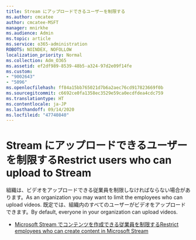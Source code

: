 ```yaml
---
title: Stream にアップロードできるユーザーを制限する
ms.author: cmcatee
author: cmcatee-MSFT
manager: mnirkhe
ms.audience: Admin
ms.topic: article
ms.service: o365-administration
ROBOTS: NOINDEX, NOFOLLOW
localization_priority: Normal
ms.collection: Adm_O365
ms.assetid: ef2df989-8539-48b5-a324-97d2e09f14fe
ms.custom:
- "9002643"
- "5096"
ms.openlocfilehash: ff84a15bb765021d7b6a2aec76cd917823669f0b
ms.sourcegitcommit: c6692ce0fa1358ec3529e59ca0ecdfdea4cdc759
ms.translationtype: HT
ms.contentlocale: ja-JP
ms.lasthandoff: 09/14/2020
ms.locfileid: "47740840"
---
```

# <a name="restrict-users-who-can-upload-to-stream"></a><span data-ttu-id="33344-102">Stream にアップロードできるユーザーを制限する</span><span class="sxs-lookup"><span data-stu-id="33344-102">Restrict users who can upload to Stream</span></span>

<span data-ttu-id="33344-103">組織は、ビデオをアップロードできる従業員を制限しなければならない場合があります。</span><span class="sxs-lookup"><span data-stu-id="33344-103">As an organization you may want to limit the employees who can upload videos.</span></span> <span data-ttu-id="33344-104">既定では、組織内のすべてのユーザーがビデオをアップロードできます。</span><span class="sxs-lookup"><span data-stu-id="33344-104">By default, everyone in your organization can upload videos.</span></span>

- [<span data-ttu-id="33344-105">Microsoft Stream でコンテンツを作成できる従業員を制限する</span><span class="sxs-lookup"><span data-stu-id="33344-105">Restrict employees who can create content in Microsoft Stream</span></span>](https://docs.microsoft.com/stream/restrict-uploaders)

